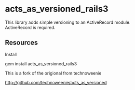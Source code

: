 acts_as_versioned_rails3
==================

This library adds simple versioning to an ActiveRecord module.  ActiveRecord is required.

Resources
---------

Install

   gem install acts_as_versioned_rails3

This is a fork of the origional from technoweenie

http://github.com/technoweenie/acts_as_versioned